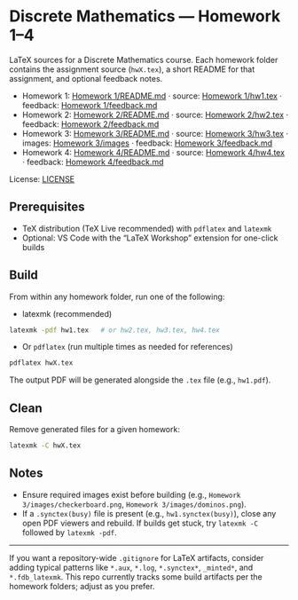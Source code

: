 # Discrete Mathematics — Homework 1–4

LaTeX sources for a Discrete Mathematics course. Each homework folder contains the assignment source (`hwX.tex`), a short README for that assignment, and optional feedback notes.

- Homework 1: [Homework 1/README.md](Homework%201/README.md) · source: [Homework 1/hw1.tex](Homework%201/hw1.tex) · feedback: [Homework 1/feedback.md](Homework%201/feedback.md)
- Homework 2: [Homework 2/README.md](Homework%202/README.md) · source: [Homework 2/hw2.tex](Homework%202/hw2.tex) · feedback: [Homework 2/feedback.md](Homework%202/feedback.md)
- Homework 3: [Homework 3/README.md](Homework%203/README.md) · source: [Homework 3/hw3.tex](Homework%203/hw3.tex) · images: [Homework 3/images](Homework%203/images) · feedback: [Homework 3/feedback.md](Homework%203/feedback.md)
- Homework 4: [Homework 4/README.md](Homework%204/README.md) · source: [Homework 4/hw4.tex](Homework%204/hw4.tex) · feedback: [Homework 4/feedback.md](Homework%204/feedback.md)

License: [LICENSE](LICENSE)

## Prerequisites

- TeX distribution (TeX Live recommended) with `pdflatex` and `latexmk`
- Optional: VS Code with the “LaTeX Workshop” extension for one-click builds

## Build

From within any homework folder, run one of the following:

- latexmk (recommended)

```bash
latexmk -pdf hw1.tex   # or hw2.tex, hw3.tex, hw4.tex
```

- Or `pdflatex` (run multiple times as needed for references)

```bash
pdflatex hwX.tex
```

The output PDF will be generated alongside the `.tex` file (e.g., `hw1.pdf`).

## Clean

Remove generated files for a given homework:

```bash
latexmk -C hwX.tex
```

## Notes

- Ensure required images exist before building (e.g., `Homework 3/images/checkerboard.png`, `Homework 3/images/dominos.png`).
- If a `.synctex(busy)` file is present (e.g., `hw1.synctex(busy)`), close any open PDF viewers and rebuild. If builds get stuck, try `latexmk -C` followed by `latexmk -pdf`.

---

If you want a repository-wide `.gitignore` for LaTeX artifacts, consider adding typical patterns like `*.aux`, `*.log`, `*.synctex*`, `_minted*`, and `*.fdb_latexmk`. This repo currently tracks some build artifacts per the homework folders; adjust as you prefer. 
